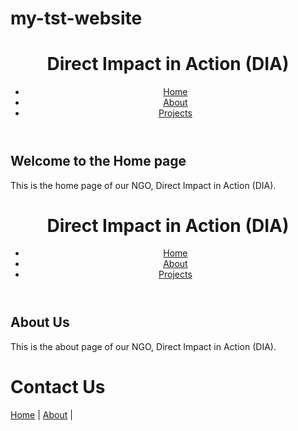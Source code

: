 # my-tst-website<!DOCTYPE html>
<html lang="en">
<head>
    <meta charset="UTF-8">
    <meta name="viewport" content="width=device-width, initial-scale=1.0">
    <link rel="stylesheet" href="style.css">
    <title>Direct Impact in Action - Home</title>
</head>
<body>
    <header>
        <h1>Direct Impact in Action (DIA)</h1>
        <nav>
            <ul>
                <li><a href="index.html">Home</a></li>
                <li><a href="about.html">About</a></li>
                <li><a href="projects.html">Projects</a></li>
            </ul>
        </nav>
    </header>
    <main>
        <h2>Welcome to the Home page</h2>
        <p>This is the home page of our NGO, Direct Impact in Action (DIA).</p>
    </main>
</body>
</html>

<!DOCTYPE html>
<html lang="en">
<head>
    <meta charset="UTF-8">
    <meta name="viewport" content="width=device-width, initial-scale=1.0">
    <link rel="stylesheet" href="style.css">
    <title>Direct Impact in Action - About</title>
</head>
<body>
    <header>
        <h1>Direct Impact in Action (DIA)</h1>
        <nav>
            <ul>
                <li><a href="index.html">Home</a></li>
                <li><a href="about.html">About</a></li>
                <li><a href="projects.html">Projects</a></li>
            </ul>
        </nav>
    </header>
    <main>
        <h2>About Us</h2>
        <p>This is the about page of our NGO, Direct Impact in Action (DIA).</p>
    </main>
</body>
</html>

<!DOCTYPE html>
<html lang="en">
<head>
    <meta charset="UTF-8">
    <meta name="viewport" content="width=device-width, initial-scale=1.0">
    <title>Contact</title>
</head>
<body>
    <h1>Contact Us</h1>
    <nav>
        <a href="index.html">Home</a> |
        <a href="about.html">About</a> |
        <a href="contact.html
